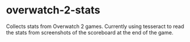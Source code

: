 # overwatch-2-stats
Collects stats from Overwatch 2 games.  Currently using tesseract to read the stats from screenshots of the scoreboard at the end of the game.
